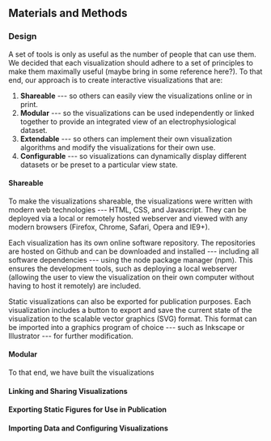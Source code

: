 ## Materials and Methods

### Design
A set of tools is only as useful as the number of people that can use them. We decided that each visualization should adhere to a set of principles to make them maximally useful (maybe bring in some reference here?). To that end, our approach is to create interactive visualizations that are:

1. **Shareable** --- so others can easily view the visualizations online or in print.
2. **Modular** --- so the visualizations can be used independently or linked together to provide an integrated view of an electrophysiological dataset.
3. **Extendable** --- so others can implement their own visualization algorithms and modify the visualizations for their own use.
4. **Configurable** --- so visualizations can dynamically display different datasets or be preset to a particular view state.

#### Shareable
To make the visualizations shareable, the visualizations were written with modern web technologies --- HTML, CSS, and Javascript. They can be deployed via a local or remotely hosted webserver and viewed with any modern browsers (Firefox, Chrome, Safari, Opera and IE9+).

Each visualization has its own online software repository. The repositories are hosted on Github and can be downloaded and installed --- including all software dependencies --- using the node package manager (npm). This ensures the development tools, such as deploying a local webserver (allowing the user to view the visualization on their own computer without having to host it remotely) are included.

Static visualizations can also be exported for publication purposes. Each visualization includes a button to export and save the current state of the visualization to the scalable vector graphics (SVG) format. This format can be imported into a graphics program of choice --- such as Inkscape or Illustrator --- for further modification.


#### Modular
 To that end, we have built the visualizations


#### Linking and Sharing Visualizations

#### Exporting Static Figures for Use in Publication

#### Importing Data and Configuring Visualizations
